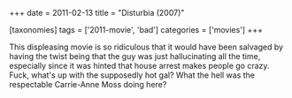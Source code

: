 +++
date = 2011-02-13
title = "Disturbia (2007)"

[taxonomies]
tags = ['2011-movie', 'bad']
categories = ['movies']
+++

This displeasing movie is so ridiculous that it would have been salvaged
by having the twist being that the guy was just hallucinating all the
time, especially since it was hinted that house arrest makes people go
crazy. Fuck, what's up with the supposedly hot gal? What the hell was
the respectable Carrie-Anne Moss doing here?
